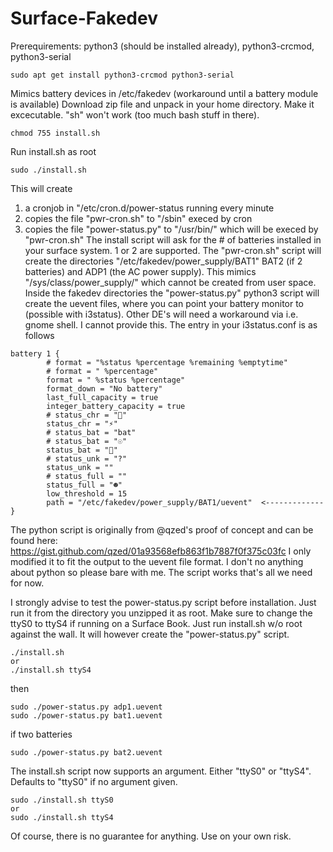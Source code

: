# Surface-Fakedev
Prerequirements:
python3 (should be installed already), python3-crcmod, python3-serial

```
sudo apt get install python3-crcmod python3-serial
```
Mimics battery devices in /etc/fakedev (workaround until a battery module is available)
Download zip file and unpack in your home directory. Make it excecutable. "sh" won't work (too much bash stuff in there).
```
chmod 755 install.sh
```
Run install.sh as root
```
sudo ./install.sh
```
This will create
1. a cronjob in "/etc/cron.d/power-status running every minute
2. copies the file "pwr-cron.sh" to "/sbin" execed by cron
3. copies the file "power-status.py" to "/usr/bin/" which will be execed
by "pwr-cron.sh"
The install script will ask for the # of batteries installed in your surface system. 1 or 2 are supported.
The "pwr-cron.sh" script will create the directories "/etc/fakedev/power_supply/BAT1" BAT2 (if 2 batteries)
and ADP1 (the AC power supply). This mimics "/sys/class/power_supply/" which cannot be created from user space.
Inside the fakedev directories the "power-status.py" python3 script will create the uevent files, where you
can point your battery monitor to (possible with i3status). Other DE's will need a workaround via i.e. gnome shell.
I cannot provide this. The entry in your i3status.conf is as follows
```
battery 1 { 
        # format = "%status %percentage %remaining %emptytime"
        # format = " %percentage"
        format = " %status %percentage"
        format_down = "No battery"
        last_full_capacity = true
        integer_battery_capacity = true
        # status_chr = ""
        status_chr = "⚡"
        # status_bat = "bat"
        # status_bat = "☉"
        status_bat = "" 
        # status_unk = "?"
        status_unk = ""
        # status_full = ""
        status_full = "☻" 
        low_threshold = 15
        path = "/etc/fakedev/power_supply/BAT1/uevent"  <-------------
}
```
The python script is originally from @qzed's proof of concept and can be found here:
https://gist.github.com/qzed/01a93568efb863f1b7887f0f375c03fc
I only modified it to fit the output to the uevent file format. I don't no anything about python
so please bare with me. The script works that's all we need for now.

I strongly advise to test the power-status.py script before installation.
Just run it from the directory you unzipped it as root. Make sure to change the ttyS0 to ttyS4 if running
on a Surface Book. Just run install.sh w/o root against the wall. It will however create the "power-status.py" script.
```
./install.sh
or
./install.sh ttyS4
```
then
```
sudo ./power-status.py adp1.uevent
sudo ./power-status.py bat1.uevent
```
if two batteries
```
sudo ./power-status.py bat2.uevent
```
The install.sh script now supports an argument. Either "ttyS0" or "ttyS4". Defaults to "ttyS0" if no argument given.
```
sudo ./install.sh ttyS0
or
sudo ./install.sh ttyS4
```
Of course, there is no guarantee for anything. Use on your own risk.
